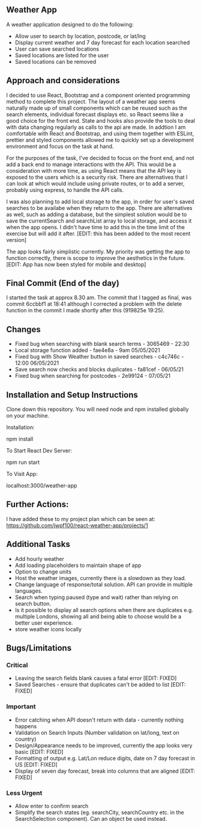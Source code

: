 ## Weather App

A weather application designed to do the following:

- Allow user to search by location, postcode, or lat/lng
- Display current weather and 7 day forecast for each location searched
- User can save searched locations
- Saved locations are listed for the user
- Saved locations can be removed

## Approach and considerations

I decided to use React, Bootstrap and a component oriented programming method to complete this project. The layout of a weather app seems naturally made up of small components which can be reused such as the search elements, individual forecast displays etc. so React seems like a good choice for the front end. State and hooks also provide the tools to deal with data changing regularly as calls to the api are made. In addtion I am comfortable with React and Bootstrap, and using them together with ESLint, prettier and styled components allowed me to quickly set up a development environment and focus on the task at hand.

For the purposes of the task, I've decided to focus on the front end, and not add a back end to manage interactions with the API. This would be a consideration with more time, as using React means that the API key is exposed to the users which is a security risk. There are alternatives that I can look at which would include using private routes, or to add a server, probably using express, to handle the API calls.

I was also planning to add local storage to the app, in order for user's saved searches to be availabe when they return to the app. There are alternatives as well, such as adding a database, but the simplest solution would be to save the currentSearch and searchList array to local storage, and access it when the app opens. I didn't have time to add this in the time limit of the exercise but will add it after. [EDIT: this has been added to the most recent version]

The app looks fairly simplistic currently. My priority was getting the app to function correctly, there is scope to improve the aesthetics in the future. [EDIT:  App has now been styled for mobile and desktop]

## Final Commit (End of the day)

I started the task at approx 8.30 am. The commit that I tagged as final, was commit 6ccbbf1 at 18:41 although I corrected a problem with the delete function in the commit I made shortly after this (919825e 19:25).

## Changes

- Fixed bug when searching with blank search terms - 3065469 - 22:30
- Local storage function added - fae4e8a - 9am 05/05/2021
- Fixed bug with Show Weather button in saved searches - c4c746c - 12:00 06/05/2021
- Save search now checks and blocks duplicates - fa81cef - 06/05/21
- Fixed bug when searching for postcodes - 2e99124 - 07/05/21

## Installation and Setup Instructions

Clone down this repository. You will need node and npm installed globally on your machine.

Installation:

npm install

To Start React Dev Server:

npm run start

To Visit App:

localhost:3000/weather-app

## Further Actions:

I have added these to my project plan which can be seen at: https://github.com/jwpf100/react-weather-app/projects/1

## Additional Tasks

- Add hourly weather
- Add loading placeholders to maintain shape of app
- Option to change units
- Host the weather images, currently there is a slowdown as they load.
- Change language of response/total solution. API can provide in multiple languages.
- Search when typing paused (type and wait) rather than relying on search button.
- Is it possible to display all search options when there are duplicates e.g. multiple Londons, showing all and being able to choose would be a better user experience.
- store weather icons locally

## Bugs/Limitations

### Critical

- Leaving the search fields blank causes a fatal error [EDIT: FIXED]
- Saved Searches - ensure that duplicates can't be added to list [EDIT: FIXED]

### Important

- Error catching when API doesn't return with data - currently nothing happens
- Validation on Search Inputs (Number validation on lat/long, text on country)
- Design/Appearance needs to be improved, currently the app looks very basic [EDIT: FIXED]
- Formatting of output e.g. Lat/Lon reduce digits, date on 7 day forecast in US [EDIT: FIXED]
- Display of seven day forecast, break into columns that are aligned [EDIT: FIXED]

### Less Urgent

- Allow enter to confirm search
- Simplify the search states (eg. searchCity, searchCountry etc. in the SearchSelection component). Can an object be used instead.

